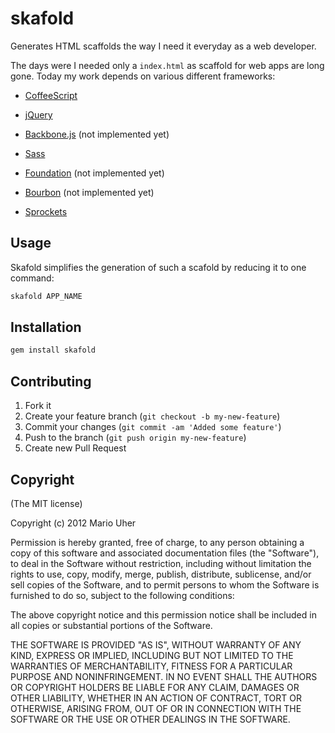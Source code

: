 # skafold

Generates HTML scaffolds the way I need it everyday as a web developer.

The days were I needed only a `index.html` as scaffold for web apps are
long gone. Today my work depends on various different frameworks:

* [CoffeeScript](http://coffeescript.org)
* [jQuery](http://jquery.com)
* [Backbone.js](http://documentcloud.github.com/backbone) (not implemented yet)


* [Sass](http://sass-lang.com)
* [Foundation](http://foundation.zurb.com) (not implemented yet)
* [Bourbon](http://thoughtbot.com/bourbon) (not implemented yet)


* [Sprockets](https://github.com/sstephenson/sprockets)

## Usage

Skafold simplifies the generation of such a scafold by reducing it to
one command:

```sh
skafold APP_NAME
```

## Installation

```sh
gem install skafold
```

## Contributing

1. Fork it
2. Create your feature branch (`git checkout -b my-new-feature`)
3. Commit your changes (`git commit -am 'Added some feature'`)
4. Push to the branch (`git push origin my-new-feature`)
5. Create new Pull Request

## Copyright

(The MIT license)

Copyright (c) 2012 Mario Uher

Permission is hereby granted, free of charge, to any person obtaining
a copy of this software and associated documentation files (the
"Software"), to deal in the Software without restriction, including
without limitation the rights to use, copy, modify, merge, publish,
distribute, sublicense, and/or sell copies of the Software, and to
permit persons to whom the Software is furnished to do so, subject to
the following conditions:

The above copyright notice and this permission notice shall be
included in all copies or substantial portions of the Software.

THE SOFTWARE IS PROVIDED "AS IS", WITHOUT WARRANTY OF ANY KIND,
EXPRESS OR IMPLIED, INCLUDING BUT NOT LIMITED TO THE WARRANTIES OF
MERCHANTABILITY, FITNESS FOR A PARTICULAR PURPOSE AND
NONINFRINGEMENT. IN NO EVENT SHALL THE AUTHORS OR COPYRIGHT HOLDERS BE
LIABLE FOR ANY CLAIM, DAMAGES OR OTHER LIABILITY, WHETHER IN AN ACTION
OF CONTRACT, TORT OR OTHERWISE, ARISING FROM, OUT OF OR IN CONNECTION
WITH THE SOFTWARE OR THE USE OR OTHER DEALINGS IN THE SOFTWARE.